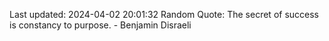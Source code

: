 Last updated: 2024-04-02 20:01:32
Random Quote: The secret of success is constancy to purpose. - Benjamin Disraeli